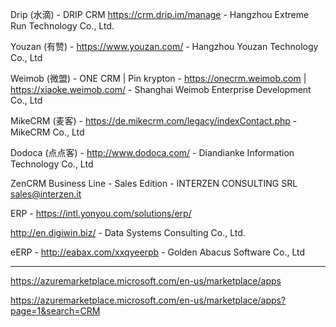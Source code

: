 Drip (水滴) - DRIP CRM https://crm.drip.im/manage - Hangzhou Extreme Run Technology Co., Ltd.

Youzan (有赞) - https://www.youzan.com/ - Hangzhou Youzan Technology Co., Ltd

Weimob (微盟) - ONE CRM | Pin krypton - https://onecrm.weimob.com | https://xiaoke.weimob.com/ - Shanghai Weimob Enterprise Development Co., Ltd

MikeCRM (麦客) - https://de.mikecrm.com/legacy/indexContact.php - MikeCRM Co., Ltd

Dodoca (点点客) - http://www.dodoca.com/ - Diandianke Information Technology Co., Ltd

ZenCRM Business Line - Sales Edition - INTERZEN CONSULTING SRL sales@interzen.it

ERP - https://intl.yonyou.com/solutions/erp/

http://en.digiwin.biz/ - Data Systems Consulting Co., Ltd.

eERP - http://eabax.com/xxqyeerpb - Golden Abacus Software Co., Ltd


-------------
https://azuremarketplace.microsoft.com/en-us/marketplace/apps

https://azuremarketplace.microsoft.com/en-us/marketplace/apps?page=1&search=CRM
